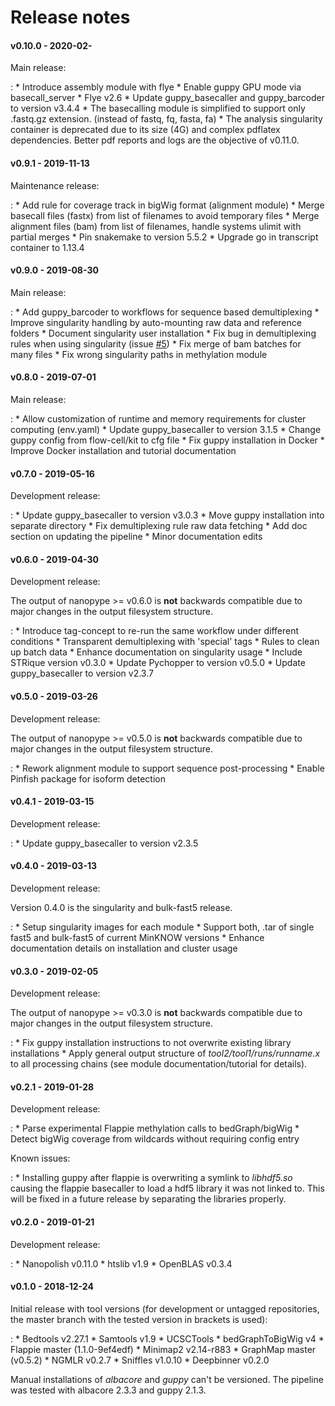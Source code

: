 # Release notes

#### v0.10.0 - 2020-02-
Main release:

:   * Introduce assembly module with flye
    * Enable guppy GPU mode via basecall_server
    * Flye v2.6
    * Update guppy_basecaller and guppy_barcoder to version v3.4.4
    * The basecalling module is simplified to support only .fastq.gz extension.
      (instead of fastq, fq, fasta, fa)
    * The analysis singularity container is deprecated due to its size (4G) and complex pdflatex dependencies.
      Better pdf reports and logs are the objective of v0.11.0.

#### v0.9.1 - 2019-11-13
Maintenance release:

:   * Add rule for coverage track in bigWig format (alignment module)
    * Merge basecall files (fastx) from list of filenames to avoid temporary files
    * Merge alignment files (bam) from list of filenames, handle systems ulimit with partial merges
    * Pin snakemake to version 5.5.2
    * Upgrade go in transcript container to 1.13.4

#### v0.9.0 - 2019-08-30
Main release:

:   * Add guppy_barcoder to workflows for sequence based demultiplexing
    * Improve singularity handling by auto-mounting raw data and reference folders
    * Document singularity user installation
    * Fix bug in demultiplexing rules when using singularity (issue [#5](https://github.com/giesselmann/nanopype/issues/5))
    * Fix merge of bam batches for many files
    * Fix wrong singularity paths in methylation module

#### v0.8.0 - 2019-07-01
Main release:

:   * Allow customization of runtime and memory requirements for cluster computing (env.yaml)
    * Update guppy_basecaller to version 3.1.5
    * Change guppy config from flow-cell/kit to cfg file
    * Fix guppy installation in Docker
    * Improve Docker installation and tutorial documentation

#### v0.7.0 - 2019-05-16
Development release:

:   * Update guppy_basecaller to version v3.0.3
    * Move guppy installation into separate directory
    * Fix demultiplexing rule raw data fetching
    * Add doc section on updating the pipeline
    * Minor documentation edits

#### v0.6.0 - 2019-04-30
Development release:

The output of nanopype >= v0.6.0 is **not** backwards compatible due to major changes in the output filesystem structure.

:   * Introduce tag-concept to re-run the same workflow under different conditions
    * Transparent demultiplexing with 'special' tags
    * Rules to clean up batch data
    * Enhance documentation on singularity usage
    * Include STRique version v0.3.0
    * Update Pychopper to version v0.5.0
    * Update guppy_basecaller to version v2.3.7


#### v0.5.0 - 2019-03-26
Development release:

The output of nanopype >= v0.5.0 is **not** backwards compatible due to major changes in the output filesystem structure.

:   * Rework alignment module to support sequence post-processing
    * Enable Pinfish package for isoform detection


#### v0.4.1 - 2019-03-15
Development release:

:   * Update guppy_basecaller to version v2.3.5


#### v0.4.0 - 2019-03-13
Development release:

Version 0.4.0 is the singularity and bulk-fast5 release.

:   * Setup singularity images for each module
    * Support both, .tar of single fast5 and bulk-fast5 of current MinKNOW versions
    * Enhance documentation details on installation and cluster usage


#### v0.3.0 - 2019-02-05
Development release:

The output of nanopype >= v0.3.0 is **not** backwards compatible due to major changes in the output filesystem structure.

:   * Fix guppy installation instructions to not overwrite existing library installations
    * Apply general output structure of *tool2/tool1/runs/runname.x* to all processing chains (see module documentation/tutorial for details).


#### v0.2.1 - 2019-01-28
Development release:

:   * Parse experimental Flappie methylation calls to bedGraph/bigWig
    * Detect bigWig coverage from wildcards without requiring config entry

Known issues:

:   * Installing guppy after flappie is overwriting a symlink to *libhdf5.so* causing the flappie basecaller to load a hdf5 library it was not linked to. This will be fixed in a future release by separating the libraries properly.


#### v0.2.0 - 2019-01-21
Development release:

:   * Nanopolish                v0.11.0
    * htslib                    v1.9
    * OpenBLAS                  v0.3.4

#### v0.1.0 - 2018-12-24
Initial release with tool versions (for development or untagged repositories, the master branch with the tested version in brackets is used):

:   * Bedtools                  v2.27.1
    * Samtools                  v1.9
    * UCSCTools
        * bedGraphToBigWig      v4
    * Flappie                   master (1.1.0-9ef4edf)
    * Minimap2                  v2.14-r883
    * GraphMap                  master (v0.5.2)
    * NGMLR                     v0.2.7
    * Sniffles                  v1.0.10
    * Deepbinner                v0.2.0

Manual installations of *albacore* and *guppy* can't be versioned. The pipeline was tested with albacore 2.3.3 and guppy 2.1.3.
